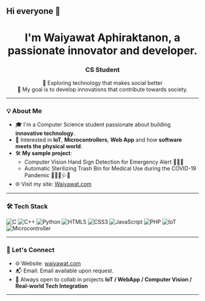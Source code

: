 ## Hi everyone 👋

<h1 align="center">I'm Waiyawat Aphiraktanon, a passionate innovator and developer.</h1>
<h3 align="center">CS Student</h3>

<p align="center">
  🔭 Exploring technology that makes social better <br/>
  🚀 My goal is to develop innovations that contribute towards society.
</p>

---

### 💡 About Me

- 🎓 I'm a Computer Science student passionate about building **innovative technology**.
- 🧠 Interested in **IoT**, **Microcontrollers**, **Web App** and how **software meets the physical world**.
- 🛠️ **My sample project**:  
  - Computer Vision Hand Sign Detection for Emergency Alert 🚨✋🏻
  - Automatic Sterilizing Trash Bin for Medical Use during the COVID-19 Pandemic 🧑🏻‍⚕️🩺🦠
- 🌐 Visit my site: [Waiyawat.com](https://Waiyawat.com)

---

### 🛠️ Tech Stack

![C](https://img.shields.io/badge/C-00599C?style=flat-square&logo=c&logoColor=white)
![C++](https://img.shields.io/badge/C++-00599C?style=flat-square&logo=cplusplus&logoColor=white)
![Python](https://img.shields.io/badge/Python-3776AB?style=flat-square&logo=python&logoColor=white)
![HTML5](https://img.shields.io/badge/HTML5-E34F26?style=flat-square&logo=html5&logoColor=white)
![CSS3](https://img.shields.io/badge/CSS3-1572B6?style=flat-square&logo=css3&logoColor=white)
![JavaScript](https://img.shields.io/badge/JavaScript-F7DF1E?style=flat-square&logo=javascript&logoColor=black)
![PHP](https://img.shields.io/badge/PHP-777BB4?style=flat-square&logo=php&logoColor=white)
![IoT](https://img.shields.io/badge/-IoT-blue?style=flat-square)
![Microcontroller](https://img.shields.io/badge/-Microcontroller-grey?style=flat-square)

---

<!--
### 📊 GitHub Stats

<p align="center">
  <img src="https://github-readme-stats.vercel.app/api?username=Waiyawatoppa&show_icons=true&theme=radical" />
  <img src="https://github-readme-stats.vercel.app/api/top-langs/?username=Waiyawatoppa&layout=compact&theme=radical" />
</p>

---
-->

### 🤝 Let's Connect

- 🌐 Website: [waiyawat.com](https://waiyawat.com)
- 📬 Email: Email available upon request.
- 💬 Always open to collab in projects **IoT / WebApp / Computer Vision / Real-world Tech Integration**

---
